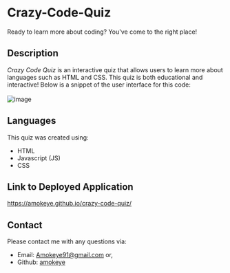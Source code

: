 # Crazy-Code-Quiz
Ready to learn more about coding? You've come to the right place!
## Description
*Crazy Code Quiz* is an interactive quiz that allows users to learn more about languages such as HTML and CSS. This quiz is both educational and interactive! Below is a snippet of the user interface for this code:<br>
<br>
![image](https://user-images.githubusercontent.com/67798512/106409867-699e0380-63f6-11eb-95ac-8a5e69aac5dd.png)
## Languages
This quiz was created using:
* HTML
* Javascript (JS)
* CSS
## Link to Deployed Application
https://amokeye.github.io/crazy-code-quiz/
## Contact
Please contact me with any questions via:
* Email: Amokeye91@gmail.com or,
* Github: [amokeye](https://github.com/amokeye/crazy-code-quiz)

